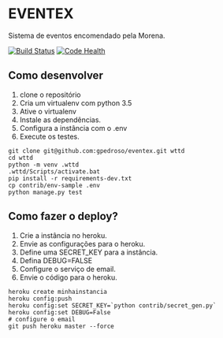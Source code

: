 # EVENTEX

Sistema de eventos encomendado pela Morena.

[![Build Status](https://travis-ci.org/gpedroso/eventex.svg?branch=master)](https://travis-ci.org/gpedroso/eventex)
[![Code Health](https://landscape.io/github/gpedroso/eventex/master/landscape.svg?style=flat)](https://landscape.io/github/gpedroso/eventex/master)

## Como desenvolver

1. clone o repositório
2. Cria um virtualenv com python 3.5
3. Ative o virtualenv
4. Instale as dependências.
5. Configura a instância com o .env
6. Execute os testes.

```console
git clone git@github.com:gpedroso/eventex.git wttd
cd wttd
python -m venv .wttd
.wttd/Scripts/activate.bat
pip install -r requirements-dev.txt
cp contrib/env-sample .env
python manage.py test
```

## Como fazer o deploy?

1. Crie a instância no heroku.
2. Envie as configurações para o heroku.
3. Define uma SECRET_KEY para a instância.
4. Defina DEBUG=FALSE
5. Configure o serviço de email.
6. Envie o código para o heroku.

```console
heroku create minhainstancia
heroku config:push
heroku config:set SECRET_KEY=`python contrib/secret_gen.py`
heroku config:set DEBUG=False
# configure o email
git push heroku master --force
```
 
